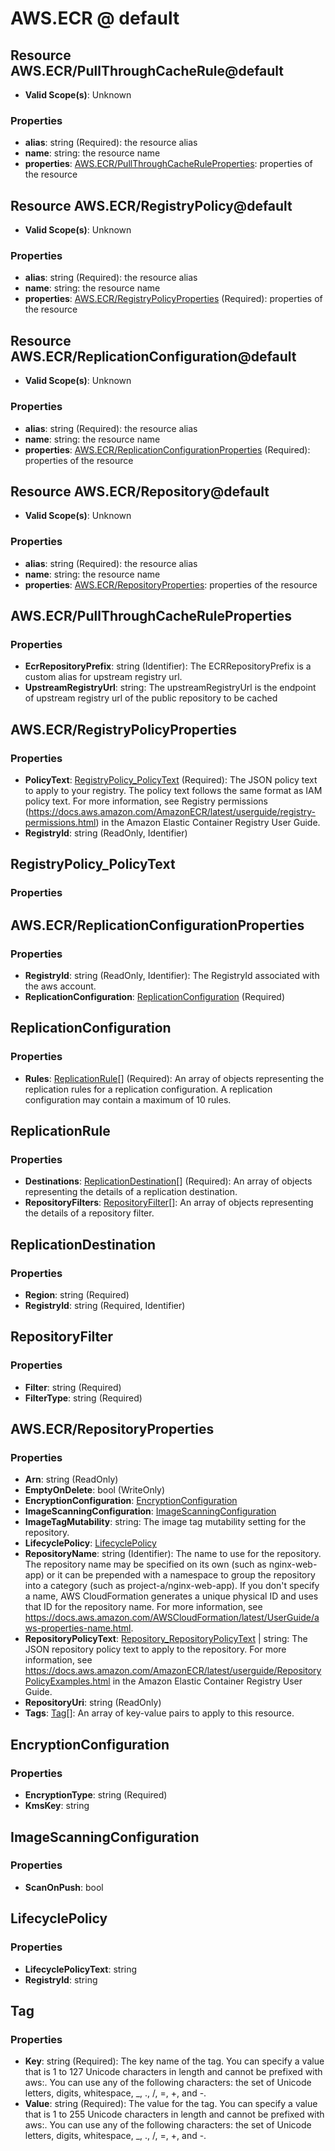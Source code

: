 # AWS.ECR @ default

## Resource AWS.ECR/PullThroughCacheRule@default
* **Valid Scope(s)**: Unknown
### Properties
* **alias**: string (Required): the resource alias
* **name**: string: the resource name
* **properties**: [AWS.ECR/PullThroughCacheRuleProperties](#awsecrpullthroughcacheruleproperties): properties of the resource

## Resource AWS.ECR/RegistryPolicy@default
* **Valid Scope(s)**: Unknown
### Properties
* **alias**: string (Required): the resource alias
* **name**: string: the resource name
* **properties**: [AWS.ECR/RegistryPolicyProperties](#awsecrregistrypolicyproperties) (Required): properties of the resource

## Resource AWS.ECR/ReplicationConfiguration@default
* **Valid Scope(s)**: Unknown
### Properties
* **alias**: string (Required): the resource alias
* **name**: string: the resource name
* **properties**: [AWS.ECR/ReplicationConfigurationProperties](#awsecrreplicationconfigurationproperties) (Required): properties of the resource

## Resource AWS.ECR/Repository@default
* **Valid Scope(s)**: Unknown
### Properties
* **alias**: string (Required): the resource alias
* **name**: string: the resource name
* **properties**: [AWS.ECR/RepositoryProperties](#awsecrrepositoryproperties): properties of the resource

## AWS.ECR/PullThroughCacheRuleProperties
### Properties
* **EcrRepositoryPrefix**: string (Identifier): The ECRRepositoryPrefix is a custom alias for upstream registry url.
* **UpstreamRegistryUrl**: string: The upstreamRegistryUrl is the endpoint of upstream registry url of the public repository to be cached

## AWS.ECR/RegistryPolicyProperties
### Properties
* **PolicyText**: [RegistryPolicy_PolicyText](#registrypolicypolicytext) (Required): The JSON policy text to apply to your registry. The policy text follows the same format as IAM policy text. For more information, see Registry permissions (https://docs.aws.amazon.com/AmazonECR/latest/userguide/registry-permissions.html) in the Amazon Elastic Container Registry User Guide.
* **RegistryId**: string (ReadOnly, Identifier)

## RegistryPolicy_PolicyText
### Properties

## AWS.ECR/ReplicationConfigurationProperties
### Properties
* **RegistryId**: string (ReadOnly, Identifier): The RegistryId associated with the aws account.
* **ReplicationConfiguration**: [ReplicationConfiguration](#replicationconfiguration) (Required)

## ReplicationConfiguration
### Properties
* **Rules**: [ReplicationRule](#replicationrule)[] (Required): An array of objects representing the replication rules for a replication configuration. A replication configuration may contain a maximum of 10 rules.

## ReplicationRule
### Properties
* **Destinations**: [ReplicationDestination](#replicationdestination)[] (Required): An array of objects representing the details of a replication destination.
* **RepositoryFilters**: [RepositoryFilter](#repositoryfilter)[]: An array of objects representing the details of a repository filter.

## ReplicationDestination
### Properties
* **Region**: string (Required)
* **RegistryId**: string (Required, Identifier)

## RepositoryFilter
### Properties
* **Filter**: string (Required)
* **FilterType**: string (Required)

## AWS.ECR/RepositoryProperties
### Properties
* **Arn**: string (ReadOnly)
* **EmptyOnDelete**: bool (WriteOnly)
* **EncryptionConfiguration**: [EncryptionConfiguration](#encryptionconfiguration)
* **ImageScanningConfiguration**: [ImageScanningConfiguration](#imagescanningconfiguration)
* **ImageTagMutability**: string: The image tag mutability setting for the repository.
* **LifecyclePolicy**: [LifecyclePolicy](#lifecyclepolicy)
* **RepositoryName**: string (Identifier): The name to use for the repository. The repository name may be specified on its own (such as nginx-web-app) or it can be prepended with a namespace to group the repository into a category (such as project-a/nginx-web-app). If you don't specify a name, AWS CloudFormation generates a unique physical ID and uses that ID for the repository name. For more information, see https://docs.aws.amazon.com/AWSCloudFormation/latest/UserGuide/aws-properties-name.html.
* **RepositoryPolicyText**: [Repository_RepositoryPolicyText](#repositoryrepositorypolicytext) | string: The JSON repository policy text to apply to the repository. For more information, see https://docs.aws.amazon.com/AmazonECR/latest/userguide/RepositoryPolicyExamples.html in the Amazon Elastic Container Registry User Guide. 
* **RepositoryUri**: string (ReadOnly)
* **Tags**: [Tag](#tag)[]: An array of key-value pairs to apply to this resource.

## EncryptionConfiguration
### Properties
* **EncryptionType**: string (Required)
* **KmsKey**: string

## ImageScanningConfiguration
### Properties
* **ScanOnPush**: bool

## LifecyclePolicy
### Properties
* **LifecyclePolicyText**: string
* **RegistryId**: string

## Tag
### Properties
* **Key**: string (Required): The key name of the tag. You can specify a value that is 1 to 127 Unicode characters in length and cannot be prefixed with aws:. You can use any of the following characters: the set of Unicode letters, digits, whitespace, _, ., /, =, +, and -. 
* **Value**: string (Required): The value for the tag. You can specify a value that is 1 to 255 Unicode characters in length and cannot be prefixed with aws:. You can use any of the following characters: the set of Unicode letters, digits, whitespace, _, ., /, =, +, and -. 

